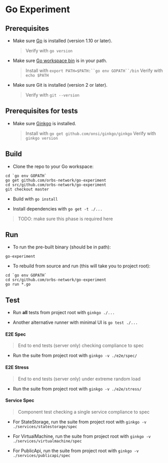 # Go Experiment

## Prerequisites

* Make sure [Go](https://golang.org/doc/install) is installed (version 1.10 or later).
  > Verify with `go version`

* Make sure [Go workspace bin](https://stackoverflow.com/questions/42965673/cant-run-go-bin-in-terminal) is in your path.
  > Install with `export PATH=$PATH:``go env GOPATH``/bin`
  > Verify with `echo $PATH`

* Make sure Git is installed (version 2 or later).
  > Verify with `git --version`

## Prerequisites for tests

* Make sure [Ginkgo](http://onsi.github.io/ginkgo/#getting-ginkgo) is installed.
  > Install with `go get github.com/onsi/ginkgo/ginkgo`
  > Verify with `ginkgo version`

## Build

* Clone the repo to your Go workspace:
```
cd `go env GOPATH`
go get github.com/orbs-network/go-experiment
cd src/github.com/orbs-network/go-experiment
git checkout master
```

* Build with `go install`

* Install dependencies with `go get -t ./...`
> TODO: make sure this phase is required here

## Run

* To run the pre-built binary (should be in path):
```
go-experiment
```

* To rebuild from source and run (this will take you to project root):
```
cd `go env GOPATH`
cd src/github.com/orbs-network/go-experiment
go run *.go
```

## Test

* Run **all** tests from project root with `ginkgo ./...`

* Another alternative runner with minimal UI is `go test ./...`

#### E2E Spec
> End to end tests (server only) checking compliance to spec

* Run the suite from project root with `ginkgo -v ./e2e/spec/`

#### E2E Stress
> End to end tests (server only) under extreme random load

* Run the suite from project root with `ginkgo -v ./e2e/stress/`

#### Service Spec
> Component test checking a single service compliance to spec

* For StateStorage, run the suite from project root with `ginkgo -v ./services/statestorage/spec`

* For VirtualMachine, run the suite from project root with `ginkgo -v  ./services/virtualmachine/spec`

* For PublicApi, run the suite from project root with `ginkgo -v  ./services/publicapi/spec`
